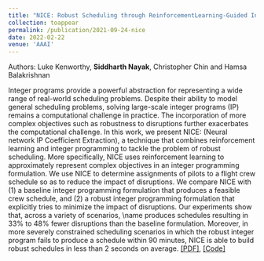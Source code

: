 ```yaml
---
title: "NICE: Robust Scheduling through ReinforcementLearning-Guided Integer Programming"
collection: toappear
permalink: /publication/2021-09-24-nice
date: 2022-02-22
venue: 'AAAI'
---
```

Authors: Luke Kenworthy, **Siddharth Nayak**, Christopher Chin and Hamsa Balakrishnan

Integer programs provide a powerful abstraction for representing a wide range of real-world scheduling problems. Despite their ability to model general scheduling problems, solving large-scale integer programs (IP) remains a computational challenge in practice. The incorporation of more complex objectives such as robustness to disruptions further exacerbates the computational challenge. In this work, we present NICE: (Neural network IP Coefficient Extraction), a technique that combines reinforcement learning and integer programming to tackle the problem of robust scheduling. More specifically, NICE uses reinforcement learning to approximately represent complex objectives in an integer programming formulation.  We use NICE to determine assignments of pilots to a flight crew schedule so as to reduce the impact of disruptions. We compare NICE with (1) a baseline integer programming formulation that produces a feasible crew schedule, and (2) a robust integer programming formulation that explicitly tries to minimize the impact of disruptions. Our experiments show that, across a variety of scenarios, \name produces schedules resulting in 33\% to 48\% fewer disruptions than the baseline formulation. Moreover, in more severely constrained scheduling scenarios in which the robust integer program fails to produce a schedule within 90 minutes, NICE is able to build robust schedules in less than 2 seconds on average. [[PDF]](https://arxiv.org/abs/2109.12171), [[Code]](https://github.com/nsidn98/NICE)

<!-- Recommended citation: Your Namesdas, You. (2010). "Paper Title Number 2." <i>Journal 1</i>. 1(2). -->

